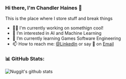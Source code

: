 ### Hi there, I'm Chandler Haines :wave:

This is the place where I store stuff and break things 

- :weight_lifting_man: I'm currently working on somethign cool!
- 👀 I’m interested in AI and Machine Learning
- 🌱 I’m currently learning Games Software Engineering
- 📫 How to reach me: [@LinkedIn][linkedin] or say 👋 on [Email](mailto:chandlerhaines123@gmail.com)


### 📊 GitHub Stats:
![Nuggit's github stats](https://github-readme-stats.vercel.app/api?username=IAmNuggit&show_icons=true&theme=dracula&count_private=true&include_all_commits=true&hide=contribs,issues,stars)





[linkedin]: https://www.linkedin.com/in/chandler-haines-836214222/
<!---
IAmNuggit/IAmNuggit is a ✨ special ✨ repository because its `README.md` (this file) appears on your GitHub profile.
You can click the Preview link to take a look at your changes.
--->
